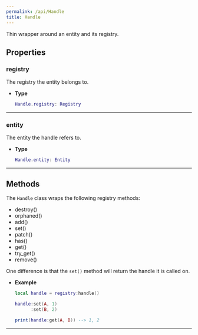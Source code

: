 ```yaml
---
permalink: /api/Handle
title: Handle
---
```


Thin wrapper around an entity and its registry.

## Properties

### registry

The registry the entity belongs to.

- **Type**

    ```lua
    Handle.registry: Registry
    ```

---

### entity

The entity the handle refers to.

- **Type**

    ```lua
    Handle.entity: Entity
    ```

---

## Methods

The `Handle` class wraps the following registry methods:

- destroy()
- orphaned()
- add()
- set()
- patch()
- has()
- get()
- try_get()
- remove()

One difference is that the `set()` method will return the handle it is called on.

- **Example**

    ```lua
    local handle = registry:handle()

    handle:set(A, 1)
          :set(B, 2)

    print(handle:get(A, B)) --> 1, 2
    ```

---
